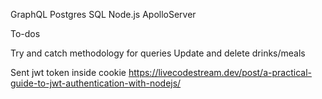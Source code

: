 GraphQL
Postgres
SQL
Node.js
ApolloServer

To-dos

Try and catch methodology for queries
Update and delete drinks/meals

Sent jwt token inside cookie
https://livecodestream.dev/post/a-practical-guide-to-jwt-authentication-with-nodejs/